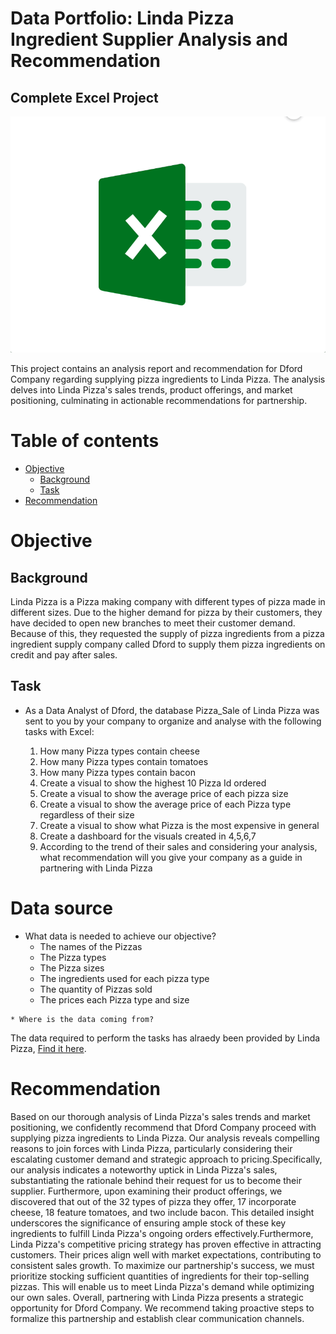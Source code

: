 # Data Portfolio: Linda Pizza Ingredient Supplier Analysis and Recommendation

## Complete Excel Project 

![excel_to_powerbi_animated-diagram](assets/images/excel-icons-animation.gif)

This project contains an analysis report and recommendation for Dford Company regarding supplying pizza ingredients to Linda Pizza. The analysis delves into Linda Pizza's sales trends, product offerings, and market positioning, culminating in actionable recommendations for partnership.

# Table of contents
- [Objective](#objective)
  - [Background](#background)
  - [Task](#task)
- [Recommendation](#recommendation)


# Objective

## Background 

Linda Pizza is a Pizza making company with different types of pizza made in different sizes.
Due to the higher demand for pizza by their customers, they have decided to open new 
branches to meet their customer demand. Because of this, they requested the supply of pizza 
ingredients from a pizza ingredient supply company called Dford to supply them pizza 
ingredients on credit and pay after sales.

## Task

* As a Data Analyst of Dford, the database Pizza_Sale of Linda Pizza was sent to you by your 
company to organize and analyse with the following tasks with Excel:

   1. How many Pizza types contain cheese
   2. How many Pizza types contain tomatoes
   3. How many Pizza types contain bacon
   4. Create a visual to show the highest 10 Pizza Id ordered
   5. Create a visual to show the average price of each pizza size
   6. Create a visual to show the average price of each Pizza type regardless of their size
   7. Create a visual to show what Pizza is the most expensive in general
   8. Create a dashboard for the visuals created in 4,5,6,7
   9. According to the trend of their sales and considering your analysis, what recommendation will you give your company as a guide in partnering with Linda Pizza
 
# Data source

   * What data is needed to achieve our objective?
       * The names of the Pizzas
       * The Pizza types
       * The Pizza sizes
       * The ingredients used for each pizza type
       * The quantity of Pizzas sold
       * The prices each Pizza type and size
         
    * Where is the data coming from?
    
The data required to perform the tasks has alraedy been provided by Linda Pizza, [Find it here](https://github.com/EthelChila01/Dford-Analysis/tree/main/assets/docs).


# Recommendation
Based on our thorough analysis of Linda Pizza's sales trends and market positioning, we confidently recommend that Dford Company proceed with supplying pizza ingredients to Linda Pizza. Our analysis reveals compelling reasons to join forces with Linda Pizza, particularly considering their escalating customer demand and strategic approach to pricing.Specifically, our analysis indicates a noteworthy uptick in Linda Pizza's sales, substantiating the rationale behind their request for us to become their supplier. Furthermore, upon examining their product offerings, we discovered that out of the 32 types of pizza they offer, 17 incorporate cheese, 18 feature tomatoes, and two include bacon. This detailed insight underscores the significance of ensuring ample stock of these key ingredients to fulfill Linda Pizza's ongoing orders effectively.Furthermore, Linda Pizza's competitive pricing strategy has proven effective in attracting customers. Their prices align well with market expectations, contributing to consistent sales growth.
To maximize our partnership's success, we must prioritize stocking sufficient quantities of ingredients for their top-selling pizzas. This will enable us to meet Linda Pizza's demand while optimizing our own sales. Overall, partnering with Linda Pizza presents a strategic opportunity for Dford Company. We recommend taking proactive steps to formalize this partnership and establish clear communication channels.










